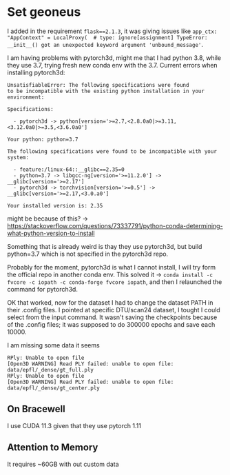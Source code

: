 # Set geoneus

I added in the requirement `flask==2.1.3`, it was giving issues like `app_ctx: "AppContext" = LocalProxy(  # type: ignore[assignment]
TypeError: __init__() got an unexpected keyword argument 'unbound_message'`.

I am having problems with pytorch3d, might me that I had python 3.8, while they use 3.7, trying fresh new conda env with the 3.7.
Current errors when installing pytorch3d: 
```
UnsatisfiableError: The following specifications were found
to be incompatible with the existing python installation in your environment:

Specifications:

  - pytorch3d -> python[version='>=2.7,<2.8.0a0|>=3.11,<3.12.0a0|>=3.5,<3.6.0a0']
  
Your python: python=3.7

The following specifications were found to be incompatible with your system:

  - feature:/linux-64::__glibc==2.35=0
  - python=3.7 -> libgcc-ng[version='>=11.2.0'] -> __glibc[version='>=2.17']
  - pytorch3d -> torchvision[version='>=0.5'] -> __glibc[version='>=2.17,<3.0.a0']

Your installed version is: 2.35
```
might be because of this? -> https://stackoverflow.com/questions/73337791/python-conda-determining-what-python-version-to-install

Something that is already weird is thay they use pytorch3d, but build python=3.7 which is not specified in the pytorch3d repo.

Probably for the moment, pytorch3d is what I cannot install, I will try form the official repo in another conda env.
This solved it -> `conda install -c fvcore -c iopath -c conda-forge fvcore iopath`, and then I relaunched the command for pytorch3d.

OK that worked, now for the dataset I had to change the dataset PATH in their .config files. I pointed at specific DTU/scan24 dataset, I tought I could select from the input command.
It wasn't saving the checkpoints because of the .config files; it was supposed to do 300000 epochs and save each 10000.

I am missing some data it seems
```
RPly: Unable to open file
[Open3D WARNING] Read PLY failed: unable to open file: data/epfl/_dense/gt_full.ply
RPly: Unable to open file
[Open3D WARNING] Read PLY failed: unable to open file: data/epfl/_dense/gt_center.ply
```
## On Bracewell
I use CUDA 11.3 given that they use pytorch 1.11

## Attention to Memory
It requires ~60GB with out custom data
